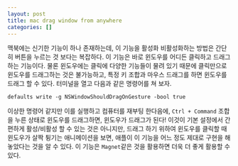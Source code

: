 ```yaml
---
layout: post
title: mac drag window from anywhere
categories: []
---
```


맥북에는 신기한 기능이 하나 존재하는데, 이 기능을 활성화 비활성화하는 방법은 간단히 버튼을 누르는 것 보다는 복잡하다. 이 기능은 바로 윈도우를 어디든 클릭하고 드래그 하는 기능이다. 물론 윈도우에는 클릭에 다양한 기능들이 물려 있기 때문에 클릭만으로 윈도우를 드래그하는 것은 불가능하고, 특정 키 조합과 마우스 드래그를 하면 윈도우를 드래그 할 수 있다. 터미널을 열고 다음과 같은 명령어를 쳐 보자.

```
defaults write -g NSWindowShouldDragOnGesture -bool true
```

이상한 명령어 같지만 이를 실행하고 컴퓨터를 재부팅 한다음에, `Ctrl + Command` 조합을 누른 상태로 윈도우를 드래그하면, 윈도우가 드래그가 된다! 이것이 기본 설정에서 간편하게 활성/비활성 할 수 있는 것은 아니지만, 드래그 하기 위하여 윈도우를 클릭할 때 윈도우가 살짝 튕기는 애니메이션을 보면, 애플이 이 기능을 어느 정도 제대로 구현을 해놓았다는 것을 알 수 있다. 이 기능은 `Magnet`같은 것을 활용하면 더욱 더 좋게 활용할 수 있다.
